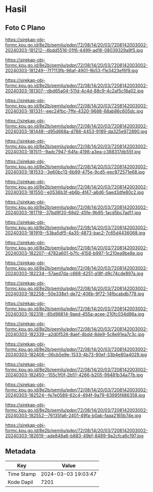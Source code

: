 # Hasil

## Foto C Plano

https://sirekap-obj-formc.kpu.go.id/8e2b/pemilu/pdpr/72/08/14/20/03/7208142003002-20240303-181212--4bdd5516-01f6-4499-ad16-08039329a9f5.jpg

https://sirekap-obj-formc.kpu.go.id/8e2b/pemilu/pdpr/72/08/14/20/03/7208142003002-20240303-181249--7f7113fb-96af-4901-9b53-f1e3423ef6f9.jpg

https://sirekap-obj-formc.kpu.go.id/8e2b/pemilu/pdpr/72/08/14/20/03/7208142003002-20240303-181307--dbd65a04-511d-4c4d-88c9-4c2af5c18a02.jpg

https://sirekap-obj-formc.kpu.go.id/8e2b/pemilu/pdpr/72/08/14/20/03/7208142003002-20240303-181331--eec24fbc-7ffe-4320-9688-68ab86c605dc.jpg

https://sirekap-obj-formc.kpu.go.id/8e2b/pemilu/pdpr/72/08/14/20/03/7208142003002-20240303-181448--d95d668a-d786-4453-9189-da325e972890.jpg

https://sirekap-obj-formc.kpu.go.id/8e2b/pemilu/pdpr/72/08/14/20/03/7208142003002-20240303-181511--9adc7947-64fa-4198-a3ea-c388317db55f.jpg

https://sirekap-obj-formc.kpu.go.id/8e2b/pemilu/pdpr/72/08/14/20/03/7208142003002-20240303-181533--3e60bc13-6b99-475e-9cd5-eec872571e68.jpg

https://sirekap-obj-formc.kpu.go.id/8e2b/pemilu/pdpr/72/08/14/20/03/7208142003002-20240303-181550--e0536b3f-eb6b-4f47-a6d6-5aed3dfe80c2.jpg

https://sirekap-obj-formc.kpu.go.id/8e2b/pemilu/pdpr/72/08/14/20/03/7208142003002-20240303-181719--37bd9f20-68d2-45fe-9b95-1acd5bc7ad11.jpg

https://sirekap-obj-formc.kpu.go.id/8e2b/pemilu/pdpr/72/08/14/20/03/7208142003002-20240303-181919--53ba5df5-4a35-4873-bac2-7c65d4436068.jpg

https://sirekap-obj-formc.kpu.go.id/8e2b/pemilu/pdpr/72/08/14/20/03/7208142003002-20240303-182207--4782a601-b7fc-4158-b997-1c210ea9be8e.jpg

https://sirekap-obj-formc.kpu.go.id/8e2b/pemilu/pdpr/72/08/14/20/03/7208142003002-20240303-182234--57aed7da-c668-4251-a18f-d9c74cde897a.jpg

https://sirekap-obj-formc.kpu.go.id/8e2b/pemilu/pdpr/72/08/14/20/03/7208142003002-20240303-182258--50e338e1-de72-406b-9f72-14fbcabdb778.jpg

https://sirekap-obj-formc.kpu.go.id/8e2b/pemilu/pdpr/72/08/14/20/03/7208142003002-20240303-182318--85d98814-9aed-455a-acee-210fc034d86a.jpg

https://sirekap-obj-formc.kpu.go.id/8e2b/pemilu/pdpr/72/08/14/20/03/7208142003002-20240303-182339--a2d0f526-8aef-4bdd-8de9-5c8e91ea7c3c.jpg

https://sirekap-obj-formc.kpu.go.id/8e2b/pemilu/pdpr/72/08/14/20/03/7208142003002-20240303-182406--06cb5e9e-1533-4b73-90ef-33b4e80a4029.jpg

https://sirekap-obj-formc.kpu.go.id/8e2b/pemilu/pdpr/72/08/14/20/03/7208142003002-20240303-182450--155c1f0f-2b51-4266-b205-99481b34a77b.jpg

https://sirekap-obj-formc.kpu.go.id/8e2b/pemilu/pdpr/72/08/14/20/03/7208142003002-20240303-182524--fe7e0589-62c4-494f-9a79-63995f486358.jpg

https://sirekap-obj-formc.kpu.go.id/8e2b/pemilu/pdpr/72/08/14/20/03/7208142003002-20240303-182552--76135fa6-2401-49fa-b0ab-faaa2165b74e.jpg

https://sirekap-obj-formc.kpu.go.id/8e2b/pemilu/pdpr/72/08/14/20/03/7208142003002-20240303-182619--ade848a6-b883-49bf-8489-9a2cfca6c197.jpg


## Metadata

| Key        | Value               |
| ---------- | ------------------- |
| Time Stamp | 2024-03-03 19:03:47 |
| Kode Dapil | 7201                |



